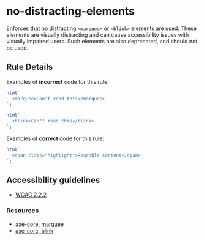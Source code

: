 # no-distracting-elements

Enforces that no distracting `<marquee>` or `<blink>` elements are used. These elements are visually distracting and can cause accessibility issues with visually impaired users. Such elements are also deprecated, and should not be used.

## Rule Details

Examples of **incorrect** code for this rule:

```js
html`
  <marquee>Can't read this</marquee>
`;
```

```js
html`
  <blink>Can't read this</blink>
`;
```

Examples of **correct** code for this rule:

```js
html`
  <span class="highlight">Readable Content</span>
`;
```

## Accessibility guidelines

- [WCAG 2.2.2](https://www.w3.org/WAI/WCAG21/Understanding/pause-stop-hide)

### Resources

- [axe-core, marquee](https://dequeuniversity.com/rules/axe/3.2/marquee)
- [axe-core, blink](https://dequeuniversity.com/rules/axe/3.2/blink)
